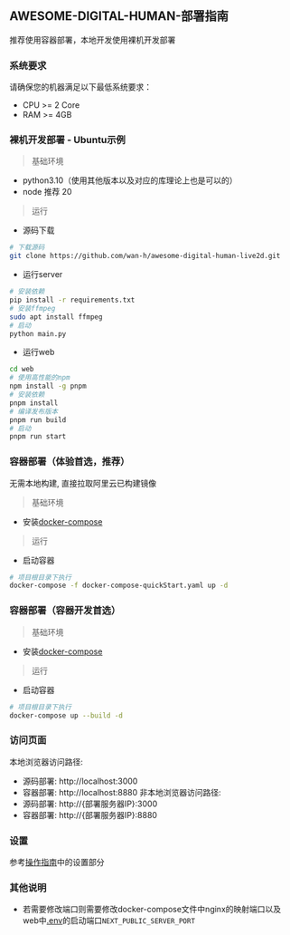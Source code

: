 ## AWESOME-DIGITAL-HUMAN-部署指南

推荐使用容器部署，本地开发使用裸机开发部署  

### 系统要求
请确保您的机器满足以下最低系统要求：  
* CPU >= 2 Core
* RAM >= 4GB

### 裸机开发部署 - Ubuntu示例
> 基础环境
* python3.10（使用其他版本以及对应的库理论上也是可以的）
* node 推荐 20
> 运行
* 源码下载
```bash
# 下载源码
git clone https://github.com/wan-h/awesome-digital-human-live2d.git
```
* 运行server
```bash
# 安装依赖
pip install -r requirements.txt
# 安装ffmpeg
sudo apt install ffmpeg
# 启动
python main.py
```
* 运行web
```bash
cd web
# 使用高性能的npm
npm install -g pnpm
# 安装依赖
pnpm install
# 编译发布版本
pnpm run build
# 启动
pnpm run start
```

### 容器部署（体验首选，推荐）
无需本地构建, 直接拉取阿里云已构建镜像
> 基础环境
* 安装[docker-compose](https://docs.docker.com/compose/install/)
> 运行
* 启动容器
```bash
# 项目根目录下执行
docker-compose -f docker-compose-quickStart.yaml up -d
```

### 容器部署（容器开发首选）
> 基础环境
* 安装[docker-compose](https://docs.docker.com/compose/install/)
> 运行
* 启动容器
```bash
# 项目根目录下执行
docker-compose up --build -d
```

### 访问页面
本地浏览器访问路径:   
* 源码部署: http://localhost:3000  
* 容器部署: http://localhost:8880 
非本地浏览器访问路径:   
* 源码部署: http://{部署服务器IP}:3000  
* 容器部署: http://{部署服务器IP}:8880

### 设置
参考[操作指南](https://light4ai.feishu.cn/docx/XmGFd5QJwoBdDox8M7zcAcRJnje)中的设置部分

### 其他说明
* 若需要修改端口则需要修改docker-compose文件中nginx的映射端口以及web中[.env](../web/.env)的启动端口`NEXT_PUBLIC_SERVER_PORT` 